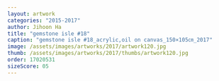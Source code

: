 ```yaml
---
layout: artwork
categories: "2015-2017"
author: Jihoon Ha
title: "gemstone isle #18"
caption: "gemstone isle #18_acrylic,oil on canvas_150×105㎝_2017"
image: /assets/images/artworks/2017/artwork120.jpg
thumb: /assets/images/artworks/2017/thumbs/artwork120.jpg
order: 17020531
sizeScore: 05
---
```

